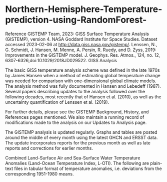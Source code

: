 # Northern-Hemisphere-Temperature-prediction-using-RandomForest-

Reference
GISTEMP Team, 2023: GISS Surface Temperature Analysis (GISTEMP), version 4. NASA Goddard Institute for Space Studies. Dataset accessed 2023-02-06 at http://data.giss.nasa.gov/gistemp/.
Lenssen, N., G. Schmidt, J. Hansen, M. Menne, A. Persin, R. Ruedy, and D. Zyss, 2019: Improvements in the GISTEMP  model. J. Geophys. Res. Atmos., 124, no. 12, 6307-6326,doi:10.1029/2018JD029522.
GISS Analysis

The basic GISS temperature analysis scheme was defined in the late 1970s by James Hansen when a method of estimating global temperature change was needed for comparison with one-dimensional global climate models. The analysis method was fully documented in Hansen and Lebedeff (1987). Several papers describing updates to the analysis followed over the following decades, most recently that of Hansen et al. (2010), as well as the uncertainty quantification of Lenssen et al. (2019).

For further details, please see the GISTEMP Background, History, and References pages mentioned. We also maintain a running record of modifications made to the analysis on our Updates to Analysis page.

The GISTEMP analysis is updated regularly. Graphs and tables are posted around the middle of every month using the latest GHCN and ERSST data. The update incorporates reports for the previous month as well as late reports and corrections for earlier months.

Combined Land-Surface Air and Sea-Surface Water Temperature Anomalies (Land-Ocean Temperature Index, L-OTI). The following are plain-text files in tabular format of temperature anomalies, i.e. deviations from the corresponding 1951-1980 means.
